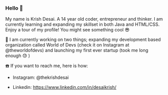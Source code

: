 ### Hello 👋

My name is Krish Desai. A 14 year old coder, entrepreneur and thinker. I am currently learning and expanding my skillset in both Java and HTML/CSS. Enjoy a tour of my profile! You might see something cool 😎 

🔭 I am currently working on two things; expanding my development based organization called World of Devs (check it on Instagram at @theworldofdevs) and launching my first ever startup (took me long enough 😓 )

☎️ If you want to reach me, here is how:
- Instagram: @thekrishdesai

- Linkedin: https://www.linkedin.com/in/desaikrish/




<!--
**KrishDesai/KrishDesai** is a ✨ _special_ ✨ repository because its `README.md` (this file) appears on your GitHub profile.

Here are some ideas to get you started:

- 🔭 I’m currently working on ...
- 🌱 I’m currently learning ...
- 👯 I’m looking to collaborate on ...
- 🤔 I’m looking for help with ...
- 💬 Ask me about ...
- 📫 How to reach me: ...
- 😄 Pronouns: ...
- ⚡ Fun fact: ...
-->
